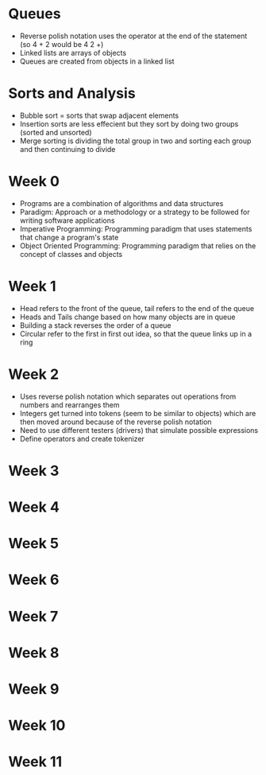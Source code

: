 # Queues 
* Reverse polish notation uses the operator at the end of the statement (so 4 + 2 would be 4 2 +)
* Linked lists are arrays of objects 
* Queues are created from objects in a linked list

# Sorts and Analysis 
* Bubble sort = sorts that swap adjacent elements 
* Insertion sorts are less effecient but they sort by doing two groups (sorted and unsorted)
* Merge sorting is dividing the total group in two and sorting each group and then continuing to divide 

# Week 0
* Programs are a combination of algorithms and data structures
* Paradigm: Approach or a methodology or a strategy to be followed for writing software applications
* Imperative Programming: Programming paradigm that uses statements that change a program's state
* Object Oriented Programming: Programming paradigm that relies on the concept of classes and objects

# Week 1

* Head refers to the front of the queue, tail refers to the end of the queue
* Heads and Tails change based on how many objects are in queue
* Building a stack reverses the order of a queue
* Circular refer to the first in first out idea, so that the queue links up in a ring

# Week 2
* Uses reverse polish notation which separates out operations from numbers and rearranges them
* Integers get turned into tokens (seem to be similar to objects) which are then moved around because of the reverse polish notation
* Need to use different testers (drivers) that simulate possible expressions 
* Define operators and create tokenizer

# Week 3
# Week 4
# Week 5
# Week 6
# Week 7
# Week 8
# Week 9
# Week 10
# Week 11
